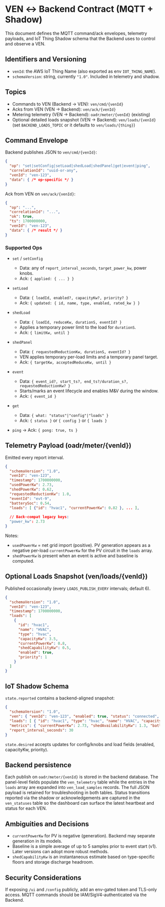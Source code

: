 # VEN ↔ Backend Contract (MQTT + Shadow)

This document defines the MQTT command/ack envelopes, telemetry payloads, and IoT
Thing Shadow schema that the Backend uses to control and observe a VEN.

## Identifiers and Versioning

- `venId`: the AWS IoT Thing Name (also exported as env `IOT_THING_NAME`).
- `schemaVersion`: string, currently `"1.0"`. Included in telemetry and shadow.

## Topics

- Commands to VEN (Backend → VEN): `ven/cmd/{venId}`
- Acks from VEN (VEN → Backend): `ven/ack/{venId}`
- Metering telemetry (VEN → Backend): `oadr/meter/{venId}` (existing)
- Optional detailed loads snapshot (VEN → Backend): `ven/loads/{venId}` (set
  `BACKEND_LOADS_TOPIC` or it defaults to `ven/loads/{thing}`)

## Command Envelope

Backend publishes JSON to `ven/cmd/{venId}`:

```json
{
  "op": "set|setConfig|setLoad|shedLoad|shedPanel|get|event|ping",
  "correlationId": "uuid-or-any",
  "venId": "ven-123",
  "data": { /* op-specific */ }
}
```

Ack from VEN on `ven/ack/{venId}`:

```json
{
  "op": "...",
  "correlationId": "...",
  "ok": true,
  "ts": 1700000000,
  "venId": "ven-123",
  "data": { /* result */ }
}
```

### Supported Ops

- `set` / `setConfig`
  - Data: any of `report_interval_seconds`, `target_power_kw`, power knobs.
  - Ack: `{ applied: { ... } }`

- `setLoad`
  - Data: `{ loadId, enabled?, capacityKw?, priority? }`
  - Ack: `{ updated: { id, name, type, enabled, rated_kw } }`

- `shedLoad`
  - Data: `{ loadId, reduceKw, durationS, eventId? }`
  - Applies a temporary power limit to the load for `durationS`.
  - Ack: `{ limitKw, until }`

- `shedPanel`
  - Data: `{ requestedReductionKw, durationS, eventId? }`
  - VEN applies temporary per-load limits and a temporary panel target.
  - Ack: `{ targetKw, acceptedReduceKw, until }`

- `event`
  - Data: `{ event_id?, start_ts?, end_ts?/duration_s?, requestedReductionKw? }`
  - Starts/marks an event lifecycle and enables M&V during the window.
  - Ack: `{ event_id }`

- `get`
  - Data: `{ what: "status"|"config"|"loads" }`
  - Ack: `{ status }` or `{ config }` or `{ loads }`

- `ping` → Ack: `{ pong: true, ts }`

## Telemetry Payload (oadr/meter/{venId})

Emitted every report interval.

```json
{
  "schemaVersion": "1.0",
  "venId": "ven-123",
  "timestamp": 1700000000,
  "usedPowerKw": 2.73,
  "shedPowerKw": 0.62,
  "requestedReductionKw": 1.0,
  "eventId": "evt-9",
  "batterySoc": 0.54,
  "loads": [ {"id": "hvac1", "currentPowerKw": 0.82 }, ... ],
  
  // Back-compat legacy keys:
  "power_kw": 2.73
}
```

Notes:
- `usedPowerKw` = net grid import (positive). PV generation appears as a negative
  per-load `currentPowerKw` for the PV circuit in the `loads` array.
- `shedPowerKw` is present when an event is active and baseline is computed.

## Optional Loads Snapshot (ven/loads/{venId})

Published occasionally (every `LOADS_PUBLISH_EVERY` intervals; default 6).

```json
{
  "schemaVersion": "1.0",
  "venId": "ven-123",
  "timestamp": 1700000000,
  "loads": [
    {
      "id": "hvac1",
      "name": "HVAC",
      "type": "hvac",
      "capacityKw": 3.5,
      "currentPowerKw": 0.8,
      "shedCapabilityKw": 0.5,
      "enabled": true,
      "priority": 1
    }
  ]
}
```

## IoT Shadow Schema

`state.reported` contains a backend-aligned snapshot:

```json
{
  "schemaVersion": "1.0",
  "ven": { "venId": "ven-123", "enabled": true, "status": "connected", "lastPublishTs": 1700000000 },
  "loads": [ { "id": "hvac1", "type": "hvac", "name": "HVAC", "capacityKw": 3.5, "currentPowerKw": 0.8, "shedCapabilityKw": 0.5, "enabled": true, "priority": 1 } ],
  "metrics": { "currentPowerKw": 2.73, "shedAvailabilityKw": 1.3, "batterySoc": 0.54, "activeEventId": "evt-9", "lastEventSummary": { "eventId": "evt-9", "requestedReductionKw": 1.0, "actualReductionKw": 0.6, "deliveredKwh": 0.25, "baselineKw": 3.35, "startTs": 1700000000, "endTs": 1700001800 } },
  "report_interval_seconds": 30
}
```

`state.desired` accepts updates for config/knobs and load fields (enabled, capacityKw, priority).

## Backend persistence

Each publish on `oadr/meter/{venId}` is stored in the backend database. The
panel-level fields populate the `ven_telemetry` table while the entries in the
`loads` array are expanded into `ven_load_samples` records. The full JSON payload
is retained for troubleshooting in both tables. Status transitions reported via
the shadow or acknowledgements are captured in the `ven_statuses` table so the
dashboard can surface the latest heartbeat and status for each VEN.

## Ambiguities and Decisions

- `currentPowerKw` for PV is negative (generation). Backend may separate generation in its models.
- Baseline is a simple average of up to 5 samples prior to event start (v1). Later versions can adopt more robust methods.
- `shedCapabilityKw` is an instantaneous estimate based on type-specific floors and storage discharge headroom.

## Security Considerations

If exposing `/ui` and `/config` publicly, add an env-gated token and TLS-only access. MQTT commands should be IAM/SigV4-authenticated via the Backend.

